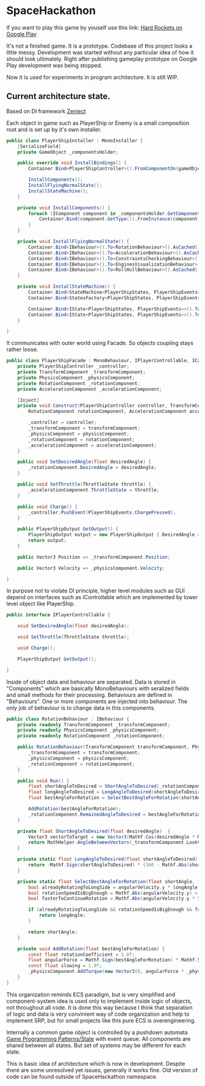 # SpaceHackathon

If you want to play this game by youself use this link:
<a href="https://play.google.com/store/apps/details?id=com.hardworkers.rockets">Hard Rockets on Google Play</a>

It's not a finished game. It is a prototype.
Codebase of this project looks a little messy. Development was started without any particular idea of how it should look ultimately.
Right after publishing gameplay prototype on Google Play development was being stopped.

Now it is used for experiments in program architecture. It is still WIP.

## Current architecture state.

Based on DI framework <a href="https://github.com/svermeulen/Zenject">Zenject</a>

Each object in game such as PlayerShip or Enemy is a small composition root and is set up by it's own installer.
```csharp
public class PlayerShipInstaller : MonoInstaller {
    [SerializeField]
    private GameObject _componentsHolder;

    public override void InstallBindings() {
        Container.Bind<PlayerShipController>().FromComponentOn(gameObject).AsSingle();

        InstallComponents();
        InstallFlyingNormalState();
        InstallStateMachine();
    }

    private void InstallComponents() {
        foreach (IComponent component in _componentsHolder.GetComponents<IComponent>()) {
            Container.Bind(component.GetType()).FromInstance(component).AsSingle();
        }
    }

    private void InstallFlyingNormalState() {
        Container.Bind<IBehaviour>().To<RotationBehaviour>().AsCached().WhenInjectedInto<FlyingNormalState>();
        Container.Bind<IBehaviour>().To<AccelerationBehaviour>().AsCached().WhenInjectedInto<FlyingNormalState>();
        Container.Bind<IBehaviour>().To<ConstraintsCheckingBehaviour>().AsCached().WhenInjectedInto<FlyingNormalState>();
        Container.Bind<IBehaviour>().To<EnginesVisualizationBehaviour>().AsCached().WhenInjectedInto<FlyingNormalState>();
        Container.Bind<IBehaviour>().To<RollHullBehaviour>().AsCached().WhenInjectedInto<FlyingNormalState>();
    }

    private void InstallStateMachine() {
        Container.Bind<StateMachine<PlayerShipStates, PlayerShipEvents>>().WhenInjectedInto<PlayerShipController>().NonLazy();
        Container.Bind<StatesFactory<PlayerShipStates, PlayerShipEvents>>().WhenInjectedInto<StateMachine<PlayerShipStates, PlayerShipEvents>>();

        Container.Bind<IState<PlayerShipStates, PlayerShipEvents>>().To<FlyingNormalState>().WhenInjectedInto<StatesFactory<PlayerShipStates, PlayerShipEvents>>();
        Container.Bind<IState<PlayerShipStates, PlayerShipEvents>>().To<DeadState>().WhenInjectedInto<StatesFactory<PlayerShipStates, PlayerShipEvents>>();
    }

}
```

It communicates with outer world using Facade. So objects coupling stays rather loose.
```csharp
public class PlayerShipFacade : MonoBehaviour, IPlayerControllable, ICameraTarget {
    private PlayerShipController _controller;
    private TransformComponent _transformComponent;
    private PhysicsComponent _physicsComponent;
    private RotationComponent _rotationComponent;
    private AccelerationComponent _accelerationComponent;

    [Inject]
    private void Construct(PlayerShipController controller, TransformComponent transformComponent, PhysicsComponent physicsComponent,
        RotationComponent rotationComponent, AccelerationComponent accelerationComponent) {

        _controller = controller;
        _transformComponent = transformComponent;
        _physicsComponent = physicsComponent;
        _rotationComponent = rotationComponent;
        _accelerationComponent = accelerationComponent;
    }

    public void SetDesiredAngle(float desiredAngle) {
        _rotationComponent.DesiredAngle = desiredAngle;
    }

    public void SetThrottle(ThrottleState throttle) {
        _accelerationComponent.ThrottleState = throttle;
    }

    public void Charge() {
        _controller.PushEvent(PlayerShipEvents.ChargePressed);
    }

    public PlayerShipOutput GetOutput() {
        PlayerShipOutput output = new PlayerShipOutput { DesiredAngle = _rotationComponent.DesiredAngle, RemainedAngleToDesired = _rotationComponent.RemainedAngleToDesired};
        return output;
    }

    public Vector3 Position => _transformComponent.Position;

    public Vector3 Velocity => _physicsComponent.Velocity;

}
```

In purpose not to violate DI principle, higher level modules such as GUI depend on interfaces such as IControllable which are implemented by lower level object like PlayerShip.
```csharp
public interface IPlayerControllable {

    void SetDesiredAngle(float desiredAngle);

    void SetThrottle(ThrottleState throttle);

    void Charge();

    PlayerShipOutput GetOutput();

}
```

Inside of object data and behaviour are separated. Data is stored in "Components" which are basically MonoBehaviours with seralized fields and small methods for their processing.
Behaviours are defined in "Behaviours". One or more components are injected into behaviour. The only job of behaviour is to change data in this components.
```csharp
public class RotationBehaviour : IBehaviour {
    private readonly TransformComponent _transformComponent;
    private readonly PhysicsComponent _physicsComponent;
    private readonly RotationComponent _rotationComponent;

    public RotationBehaviour(TransformComponent transformComponent, PhysicsComponent physicsComponent, RotationComponent rotationComponent) {
        _transformComponent = transformComponent;
        _physicsComponent = physicsComponent;
        _rotationComponent = rotationComponent;
    }

    public void Run() {
        float shortAngleToDesired = ShortAngleToDesired(_rotationComponent.DesiredAngle);
        float longAngleToDesired = LongAngleToDesired(shortAngleToDesired);
        float bestAngleForRotation = SelectBestAngleForRotation(shortAngleToDesired, longAngleToDesired, _physicsComponent.AngularVelocity);

        AddRotation(bestAngleForRotation);
        _rotationComponent.RemainedAngleToDesired = bestAngleForRotation;
    }

    private float ShortAngleToDesired(float desiredAngle)  {
        Vector3 vectorToTarget = new Vector3(Mathf.Cos(desiredAngle * Mathf.PI / 180), 0, Mathf.Sin(desiredAngle * Mathf.PI / 180));
        return MathHelper.AngleBetweenVectors(_transformComponent.LookVector, vectorToTarget);
    }

    private static float LongAngleToDesired(float shortAngleToDesired) {
        return -Mathf.Sign(shortAngleToDesired) * (360 - Mathf.Abs(shortAngleToDesired));
    }

    private static float SelectBestAngleForRotation(float shortAngle, float longAngle, Vector3 angularVelocity) {
        bool alreadyRotatingToLongSide = angularVelocity.y * longAngle > 0;
        bool rotationSpeedIsBigEnough = Mathf.Abs(angularVelocity.y) > 1;
        bool fasterToContinueRotation = Mathf.Abs(angularVelocity.y * 50) > Mathf.Abs(longAngle + shortAngle);

        if (alreadyRotatingToLongSide && rotationSpeedIsBigEnough && fasterToContinueRotation) {
            return longAngle;
        }

        return shortAngle;
    }

    private void AddRotation(float bestAngleForRotation) {
        const float rotationCoefficient = 1.0f;
        float angularForce = Mathf.Sign(bestAngleForRotation) * Mathf.Sqrt(Mathf.Abs(bestAngleForRotation)) * _rotationComponent.RotationPower * rotationCoefficient;
        const float slowing = 1.0f;
        _physicsComponent.AddTorque(new Vector3(0, angularForce * _physicsComponent.Mass * slowing * Time.fixedDeltaTime, 0));
    }
}
```
This organization reminds ECS paradigm, but is very simplified and component-system idea is used only to implement inside logic of objects, not throughout all code.
It is done this way because I think that separation of logic and data is very convinient way of code organization and help to implement SRP, but for small projects like this pure ECS is overengineering.

Internally a common game object is controlled by a pushdown automata <a href="http://gameprogrammingpatterns.com/state.html">Game Programming Patterns/State</a>  with event queue. All components are shared between all states.
But set of systems may be different for each state.

This is basic idea of architecture which is now in development. Despite there are some unresolved yet issues, generally it works fine.
Old version of code can be found outside of SpaceHackathon namespace.
